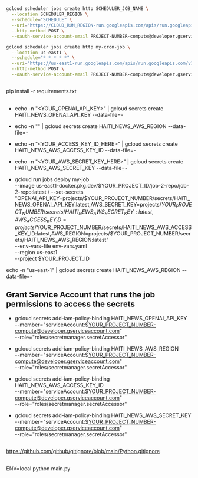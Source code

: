 ##

```sh
gcloud scheduler jobs create http SCHEDULER_JOB_NAME \
  --location SCHEDULER_REGION \
  --schedule="SCHEDULE" \
  --uri="https://CLOUD_RUN_REGION-run.googleapis.com/apis/run.googleapis.com/v1/namespaces/PROJECT-ID/jobs/JOB-NAME:run" \
  --http-method POST \
  --oauth-service-account-email PROJECT-NUMBER-compute@developer.gserviceaccount.com
```

```sh
gcloud scheduler jobs create http my-cron-job \
  --location us-east1 \
  --schedule="* * * * *" \
  --uri="https://us-east1-run.googleapis.com/apis/run.googleapis.com/v1/namespaces/$YOUR_PROJECT_ID/jobs/my-job:run" \
  --http-method POST \
  --oauth-service-account-email PROJECT-NUMBER-compute@developer.gserviceaccount.com
```

##

pip install -r requirements.txt

##

- echo -n "<YOUR_OPENAI_API_KEY>" | gcloud secrets create HAITI_NEWS_OPENAI_API_KEY --data-file=-
- echo -n "<REGION>" | gcloud secrets create HAITI_NEWS_AWS_REGION --data-file=-
- echo -n "<YOUR_ACCESS_KEY_ID_HERE>" | gcloud secrets create HAITI_NEWS_AWS_ACCESS_KEY_ID --data-file=-
- echo -n "<YOUR_AWS_SECRET_KEY_HERE>" | gcloud secrets create HAITI_NEWS_AWS_SECRET_KEY --data-file=-

- gcloud run jobs deploy my-job \
  --image us-east1-docker.pkg.dev/$YOUR_PROJECT_ID/job-2-repo/job-2-repo:latest \
  --set-secrets "OPENAI_API_KEY=projects/$YOUR_PROJECT_NUMBER/secrets/HAITI_NEWS_OPENAI_API_KEY:latest,AWS_SECRET_KEY=projects/$YOUR_PROJECT_NUMBER/secrets/HAITI_NEWS_AWS_SECRET_KEY:latest,AWS_ACCESS_KEY_ID=projects/$YOUR_PROJECT_NUMBER/secrets/HAITI_NEWS_AWS_ACCESS_KEY_ID:latest,AWS_REGION=projects/$YOUR_PROJECT_NUMBER/secrets/HAITI_NEWS_AWS_REGION:latest" \
  --env-vars-file env-vars.yaml \
  --region us-east1 \
  --project $YOUR_PROJECT_ID

echo -n "us-east-1" | gcloud secrets create HAITI_NEWS_AWS_REGION --data-file=-

## Grant Service Account that runs the job permissions to access the secrets

- gcloud secrets add-iam-policy-binding HAITI_NEWS_OPENAI_API_KEY \
  --member="serviceAccount:$YOUR_PROJECT_NUMBER-compute@developer.gserviceaccount.com" \
  --role="roles/secretmanager.secretAccessor"

- gcloud secrets add-iam-policy-binding HAITI_NEWS_AWS_REGION \
  --member="serviceAccount:$YOUR_PROJECT_NUMBER-compute@developer.gserviceaccount.com" \
  --role="roles/secretmanager.secretAccessor"

- gcloud secrets add-iam-policy-binding HAITI_NEWS_AWS_ACCESS_KEY_ID \
  --member="serviceAccount:$YOUR_PROJECT_NUMBER-compute@developer.gserviceaccount.com" \
  --role="roles/secretmanager.secretAccessor"

- gcloud secrets add-iam-policy-binding HAITI_NEWS_AWS_SECRET_KEY \
  --member="serviceAccount:$YOUR_PROJECT_NUMBER-compute@developer.gserviceaccount.com" \
  --role="roles/secretmanager.secretAccessor"

##

https://github.com/github/gitignore/blob/main/Python.gitignore

##

ENV=local python main.py